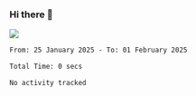 ### Hi there 👋️

![](https://komarev.com/ghpvc/?username=Loner1024)

<!--START_SECTION:waka-->

```txt
From: 25 January 2025 - To: 01 February 2025

Total Time: 0 secs

No activity tracked
```

<!--END_SECTION:waka-->



